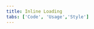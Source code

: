 ```yaml
---
title: Inline Loading
tabs: ['Code', 'Usage','Style']
---
```


<component
    name="Inline loading"
    component="inline-loading"
    variation="inline-loading"
    experimental="true"
    hasReactVersion="true"
    >
</ComponentCode>
<ComponentDocs component="inline-loading" experimental="true"></ComponentDocs>
